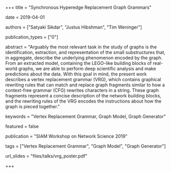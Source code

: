 +++
title = "Synchronous Hyperedge Replacement Graph Grammars"

date = 2019-04-01

authors = ["Satyaki Sikdar", "Justus Hibshman", "Tim Weninger"]

publication_types = ["0"]

abstract = "Arguably the most relevant task in the study of graphs is the identification, extraction, and representation of the small substructures that, in aggregate, describe the underlying phenomenon encoded by the graph. From an extracted model, containing the LEGO-like building blocks of real-world graphs, we are able to perform deep scientific analysis and make predictions about the data. With this goal in mind, the present work describes a vertex replacement grammar (VRG), which contains graphical rewriting rules that can match and replace graph fragments similar to how a context-free grammar (CFG) rewrites characters in a string. These graph fragments represent a concise description of the network building blocks, and the rewriting rules of the VRG encodes the instructions about how the graph is pieced together."

keywords = "Vertex Replacement Grammar, Graph Model, Graph Generator"

featured = false

publication = "SIAM Workshop on Network Science 2019"

tags = ["Vertex Replacement Grammar", "Graph Model", "Graph Generator"]

url_slides = "files/talks/vrg_poster.pdf"

+++

